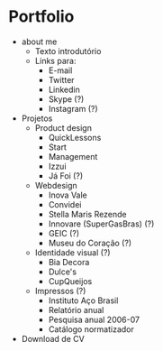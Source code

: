 # Portfolio

* about me
    * Texto introdutório
    * Links para:
        * E-mail
        * Twitter
        * Linkedin
        * Skype (?)
        * Instagram (?)
* Projetos
    * Product design
        * QuickLessons
        * Start
        * Management
        * Izzui
        * Já Foi (?)
    * Webdesign
        * Inova Vale
        * Convidei
        * Stella Maris Rezende
        * Innovare (SuperGasBras) (?)
        * GEIC (?)
        * Museu do Coração (?)
    * Identidade visual (?)
        * Bia Decora
        * Dulce's
        * CupQueijos
    * Impressos (?)
        * Instituto Aço Brasil
        * Relatório anual
        * Pesquisa anual 2006-07
        * Catálogo normatizador
* Download de CV



